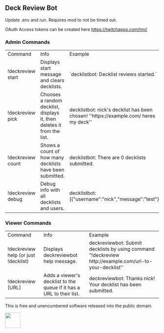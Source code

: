 ## Deck Review Bot

Update .env and run. Requires mod to not be timed out.

OAuth Access tokens can be created here https://twitchapps.com/tmi/

### Admin Commands

<table>
<tr>
  <td>Command</td>
  <td>Info</td>
  <td>Example</td>
</tr><tr>
  <td>!deckreview start</td>
  <td>Displays start message and clears decklists.</td>
  <td>`decklistbot: Decklist reviews started.`</td>
</tr><tr>
  <td>!deckreview pick</td>
  <td>Chooses a random decklist, displays it, then deletes it from the list.</td>
  <td>decklistbot: nick's decklist has been chosen! ''https://example.com/ heres my deck''</td>
</tr><tr>
  <td>!deckreview count</td>
  <td>Shows a count of how many decklists have been submitted.</td>
  <td>decklistbot: There are 0 decklists submitted.</td>
</tr><tr>
  <td>!deckreview debug</td>
  <td>Debug info with all decklists and users.</td>
  <td>decklistbot: [{"username":"nick","message":"test"}]</td>
</tr>
</table>


### Viewer Commands

<table>
<tr>
  <td>Command</td>
  <td>Info</td>
  <td>Example</td>
</tr><tr>
  <td>!deckreview help (or just !decklist)</td>
  <td>Displays deckreviewbot help message.</td>
  <td>deckreviewbot: Submit decklists by using command "!deckreview http://example.com/url-to-your-decklist''</td>
</tr><tr>
  <td>!deckreview [URL]</td>
  <td>Adds a viewer's decklist to the queue if it has a URL to their list.</td>
  <td>deckreviewbot: Thanks nick! Your decklist has been submitted.</td>
</tr>
</table>

This is free and unencumbered software released into the public domain.


<img src="https://upload.wikimedia.org/wikipedia/commons/thumb/8/84/Public_Domain_Mark_button.svg/1200px-Public_Domain_Mark_button.svg.png" height=50>

